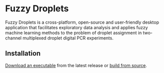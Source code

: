 # Fuzzy Droplets

Fuzzy Droplets is a cross-platform, open-source and user-friendly desktop application that facilitates exploratory data analysis and applies fuzzy machine learning methods to the problem of droplet assignment in two-channel multiplexed droplet digital PCR experiments.

## Installation

[Download an executable](https://github.com/michaelgelliot/FuzzyDroplets/releases/latest) from the latest release or [build from source](https://github.com/michaelgelliot/FuzzyDroplets/blob/main/buildFromSource.md).



